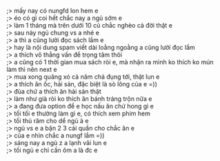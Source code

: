 ;> mấy nay có nungfd lon hem e<br>
;> éo có gì coi hết chắc nay a ngủ sớm e<br>
;> làm 1 tháng mà trên dưới 10 củ chắc nghèo cả đời thật e<br>
;> sau này ngủ chung vs a nhé e<br>
;> a thì a cũng lười đọc sách lắm e<br>
;> hay là nội dung spam viết dài loằng ngoằng a cũng lười đọc lắm<br>
;> a thích vô thẳng vấn đề trọng tâm thôi<br>
;> a cũng có 1 thời gian mua sách ròi e, mà nhận ra mình ko thích ko mún làm thì nên next e<br> 
;> mua xong quăng xó cả năm chả đụng tới, thật lun e<br>
;> a thích ăn ốc, hải sản, đặc biệt là sò lông của e =))<br>
;> đùa chứ a thích ăn hải sản thật<br>
;> làm như già ròi ko thích ăn bánh tráng trộn nữa e<br>
;> a đang đưa option để e học nấu ăn chứ hong gì e<br>
;> tối tối e thường làm gì e, có thích xem phim hem<br>
;> tối thủ răm cho dể ngủ à e<br>
;> ngủ vs e a bận 2 3 cái quần cho chắc ăn e<br>
;> của e nhìn chắc a nungf lắm =))<br>
;> sáng nay a ngủ z a lạnh vãi lun e<br>
;> tối ngủ e chỉ cần ôm a là đc e
